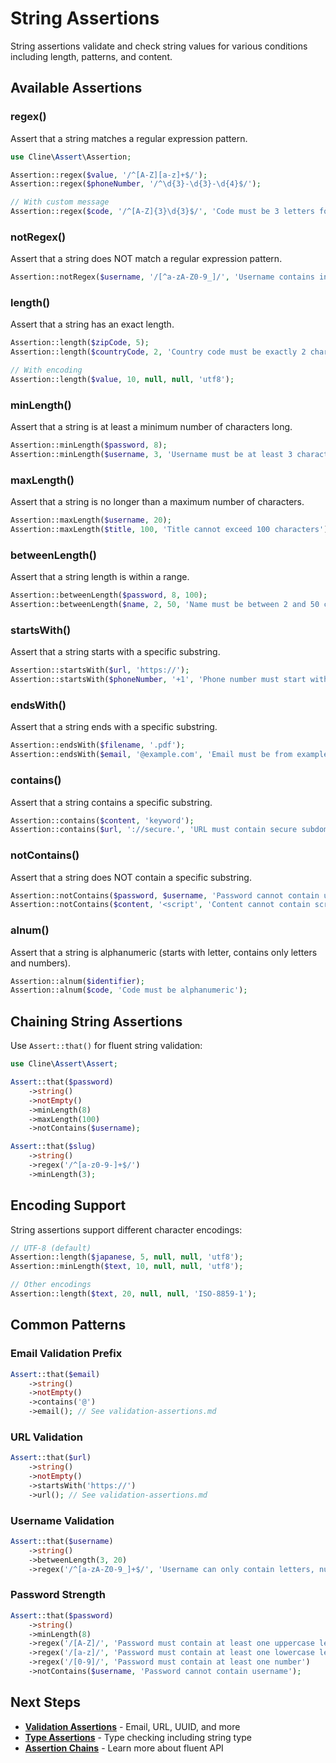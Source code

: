 # String Assertions

String assertions validate and check string values for various conditions including length, patterns, and content.

## Available Assertions

### regex()

Assert that a string matches a regular expression pattern.

```php
use Cline\Assert\Assertion;

Assertion::regex($value, '/^[A-Z][a-z]+$/');
Assertion::regex($phoneNumber, '/^\d{3}-\d{3}-\d{4}$/');

// With custom message
Assertion::regex($code, '/^[A-Z]{3}\d{3}$/', 'Code must be 3 letters followed by 3 digits');
```

### notRegex()

Assert that a string does NOT match a regular expression pattern.

```php
Assertion::notRegex($username, '/[^a-zA-Z0-9_]/', 'Username contains invalid characters');
```

### length()

Assert that a string has an exact length.

```php
Assertion::length($zipCode, 5);
Assertion::length($countryCode, 2, 'Country code must be exactly 2 characters');

// With encoding
Assertion::length($value, 10, null, null, 'utf8');
```

### minLength()

Assert that a string is at least a minimum number of characters long.

```php
Assertion::minLength($password, 8);
Assertion::minLength($username, 3, 'Username must be at least 3 characters');
```

### maxLength()

Assert that a string is no longer than a maximum number of characters.

```php
Assertion::maxLength($username, 20);
Assertion::maxLength($title, 100, 'Title cannot exceed 100 characters');
```

### betweenLength()

Assert that a string length is within a range.

```php
Assertion::betweenLength($password, 8, 100);
Assertion::betweenLength($name, 2, 50, 'Name must be between 2 and 50 characters');
```

### startsWith()

Assert that a string starts with a specific substring.

```php
Assertion::startsWith($url, 'https://');
Assertion::startsWith($phoneNumber, '+1', 'Phone number must start with country code +1');
```

### endsWith()

Assert that a string ends with a specific substring.

```php
Assertion::endsWith($filename, '.pdf');
Assertion::endsWith($email, '@example.com', 'Email must be from example.com domain');
```

### contains()

Assert that a string contains a specific substring.

```php
Assertion::contains($content, 'keyword');
Assertion::contains($url, '://secure.', 'URL must contain secure subdomain');
```

### notContains()

Assert that a string does NOT contain a specific substring.

```php
Assertion::notContains($password, $username, 'Password cannot contain username');
Assertion::notContains($content, '<script', 'Content cannot contain script tags');
```

### alnum()

Assert that a string is alphanumeric (starts with letter, contains only letters and numbers).

```php
Assertion::alnum($identifier);
Assertion::alnum($code, 'Code must be alphanumeric');
```

## Chaining String Assertions

Use `Assert::that()` for fluent string validation:

```php
use Cline\Assert\Assert;

Assert::that($password)
    ->string()
    ->notEmpty()
    ->minLength(8)
    ->maxLength(100)
    ->notContains($username);

Assert::that($slug)
    ->string()
    ->regex('/^[a-z0-9-]+$/')
    ->minLength(3);
```

## Encoding Support

String assertions support different character encodings:

```php
// UTF-8 (default)
Assertion::length($japanese, 5, null, null, 'utf8');
Assertion::minLength($text, 10, null, null, 'utf8');

// Other encodings
Assertion::length($text, 20, null, null, 'ISO-8859-1');
```

## Common Patterns

### Email Validation Prefix

```php
Assert::that($email)
    ->string()
    ->notEmpty()
    ->contains('@')
    ->email(); // See validation-assertions.md
```

### URL Validation

```php
Assert::that($url)
    ->string()
    ->notEmpty()
    ->startsWith('https://')
    ->url(); // See validation-assertions.md
```

### Username Validation

```php
Assert::that($username)
    ->string()
    ->betweenLength(3, 20)
    ->regex('/^[a-zA-Z0-9_]+$/', 'Username can only contain letters, numbers, and underscores');
```

### Password Strength

```php
Assert::that($password)
    ->string()
    ->minLength(8)
    ->regex('/[A-Z]/', 'Password must contain at least one uppercase letter')
    ->regex('/[a-z]/', 'Password must contain at least one lowercase letter')
    ->regex('/[0-9]/', 'Password must contain at least one number')
    ->notContains($username, 'Password cannot contain username');
```

## Next Steps

- **[Validation Assertions](validation-assertions.md)** - Email, URL, UUID, and more
- **[Type Assertions](type-assertions.md)** - Type checking including string type
- **[Assertion Chains](assertion-chains.md)** - Learn more about fluent API

